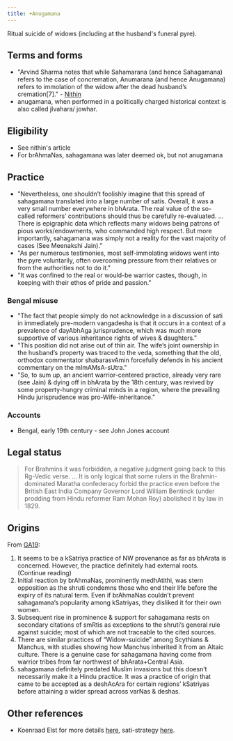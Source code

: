 ```yaml
---
title: +Anugamana
---
```


Ritual suicide of widows (including at the husband's funeral pyre).

## Terms and forms
- "Arvind Sharma notes that while Sahamarana (and hence Sahagamana) refers to the case of concremation, Anumarana (and hence Anugamana) refers to immolation of the widow after the dead husband’s cremation[7]." - [Nithin](http://indiafacts.org/sati-dharmic-perspective/#_ednref14)
- anugamana, when performed in a politically charged historical context is also called jIvahara/ jowhar.

## Eligibility
- See nithin's article
- For brAhmaNas, sahagamana was later deemed ok, but not anugamana



## Practice
- "Nevertheless, one shouldn’t foolishly imagine that this spread of sahagamana translated into a large number of satis. Overall, it was a very small number everywhere in bhArata. The real value of the so-called reformers’ contributions should thus be carefully re-evaluated. ... There is epigraphic data which reflects many widows being patrons of pious works/endowments, who commanded high respect. But more importantly, sahagamana was simply not a reality for the vast majority of cases (See Meenakshi Jain)."
- "As per numerous testimonies, most self-immolating widows went into the pyre voluntarily, often overcoming pressure from their relatives or from the authorities not to do it."
- "It was confined to the real or would-be warrior castes, though, in keeping with their ethos of pride and passion."

### Bengal misuse

- "The fact that people simply do not acknowledge in a discussion of sati in immediately pre-modern vangadesha is that it occurs in a context of a prevalence of dayAbhAga jurisprudence, which was much more supportive of various inheritance rights of wives & daughters."
- "This position did not arise out of thin air. The wife’s joint ownership in the husband’s property was traced to the veda, something that the old, orthodox commentator shabarasvAmin forcefully defends in his ancient commentary on the mImAMsA-sUtra."
- "So, to sum up, an ancient warrior-centered practice, already very rare (see Jain) & dying off in bhArata by the 18th century, was revived by some property-hungry criminal minds in a region, where the prevailing Hindu jurisprudence was pro-Wife-inheritance."

### Accounts
- Bengal, early 19th century - see John Jones account

## Legal status
> For Brahmins it was forbidden, a negative judgment going back to this Rg-Vedic verse. ... It is only logical that some rulers in the Brahmin-dominated Maratha confederacy forbid the practice even before the British East India Company Governor Lord William Bentinck (under prodding from Hindu reformer Ram Mohan Roy) abolished it by law in 1829.


## Origins
From [GA19](https://threadreaderapp.com/thread/1133361296047349760.html):

1. It seems to be a kSatriya practice of NW provenance as far as bhArata is concerned. However, the practice definitely had external roots. (Continue reading)
2. Initial reaction by brAhmaNas, prominently medhAtithi, was stern opposition as the shruti condemns those who end their life before the expiry of its natural term. Even if brAhmaNas couldn’t prevent sahagamana’s popularity among kSatriyas, they disliked it for their own women.
3. Subsequent rise in prominence & support for sahagamana rests on secondary citations of smRtis as exceptions to the shruti’s general rule against suicide; most of which are not traceable to the cited sources.
4. There are similar practices of “Widow-suicide” among Scythians & Manchus, with studies showing how Manchus inherited it from an Altaic culture. There is a genuine case for sahagamana having come from warrior tribes from far northwest of bhArata+Central Asia.
5. sahagamana definitely predated Muslim invasions but this doesn’t necessarily make it a Hindu practice. It was a practice of origin that came to be accepted as a deshAcAra for certain regions’ kSatriyas before attaining a wider spread across varNas & deshas.


## Other references
- Koenraad Elst for more details [here](http://www.hinduhumanrights.info/sati-and-hinduism/), sati-strategy [here](https://bharatabharati.wordpress.com/2016/03/24/the-sati-strategy-koenraad-elst/).
